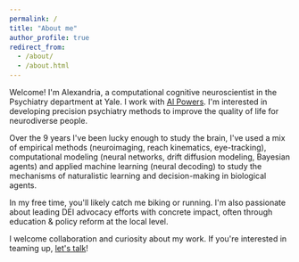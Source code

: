 ```yaml
---
permalink: /
title: "About me"
author_profile: true
redirect_from:
  - /about/
  - /about.html
---
```


<!-- ---
permalink: /
title: ""
excerpt: ""
author_profile: true
redirect_from:
  - /about/
  - /about.html
---
 -->


Welcome! I'm Alexandria, a computational cognitive neuroscientist in the Psychiatry department at Yale. I work with [Al Powers](https://medicine.yale.edu/lab/powers/). I'm interested in developing precision psychiatry methods to improve the quality of life for neurodiverse people.


Over the 9 years I've been lucky enough to study the brain, I've used a mix of empirical methods (neuroimaging, reach kinematics, eye-tracking), computational modeling (neural networks, drift diffusion modeling, Bayesian agents) and applied machine learning (neural decoding) to study the mechanisms of naturalistic learning and decision-making in biological agents. 

In my free time, you'll likely catch me biking or running. I'm also passionate about leading DEI advocacy efforts with concrete impact, often through education & policy reform at the local level. 

I welcome collaboration and curiosity about my work. If you're interested in teaming up, [let's talk](https://outlook.office.com/bookwithme/user/b64057b10c5a41eea08a3aba57110d89@yale.edu?anonymous&ep=plink)!



[//]: # (See below for an overview of my work:)

[//]: # ()
[//]: # ([<img src="../images/defense_title.png " width="600" />]&#40;https://www.youtube.com/watch?v=Cu29DsmkOow&#41; )

[//]: # (<!-- replace with gif  -->)



